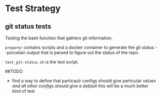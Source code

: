 # Test Strategy

## git status tests

Testing the bash function that gathers git information.

`prepare/` contains scripts and a docker container to generate the git status --porcelain output that is parsed to figure out the status of the repo.

`test_git-status.sh` is the test script.

##TODO

* find a way to define that particaulr configs should give particular values _and all other configs should give a default_ this will be a much better kind of test
